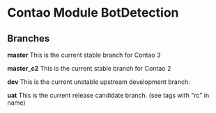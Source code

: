 Contao Module BotDetection 
==========================

## Branches

**master** This is the current stable branch for Contao 3

**master_c2** This is the current stable branch for Contao 2

**dev** This is the current unstable upstream development branch.

**uat** This is the current release candidate branch. (see tags with "rc" in name)

